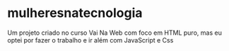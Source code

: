 # mulheresnatecnologia
Um projeto criado no curso Vai Na Web com foco em HTML puro, mas eu optei por fazer o trabalho e ir além com JavaScript e Css
